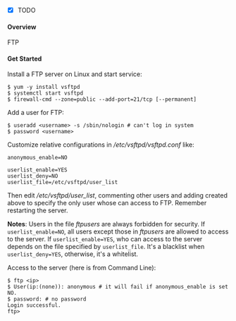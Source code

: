 - [x] TODO

#### Overview

FTP

#### Get Started

Install a FTP server on Linux and start service:

```shell
$ yum -y install vsftpd
$ systemctl start vsftpd
$ firewall-cmd --zone=public --add-port=21/tcp [--permanent]
```

Add a user for FTP:

```shell
$ useradd <username> -s /sbin/nologin # can't log in system
$ password <username>
```

Customize relative configurations in */etc/vsftpd/vsftpd.conf* like:

```
anonymous_enable=NO

userlist_enable=YES
userlist_deny=NO
userlist_file=/etc/vsftpd/user_list
```

Then edit */etc/vsftpd/user_list*, commenting other users and adding <ftpuser> created above to specify the only user whose can access to FTP. Remember restarting the server.

**Notes**: Users in the file *ftpusers* are always forbidden for security. If `userlist_enable=NO`, all users except those in *ftpusers* are allowed to access to the server. If `userlist_enable=YES`, who can access to the server depends on the file specified by `userlist_file`. It's a blacklist when `userlist_deny=YES`, otherwise, it's a whitelist.

Access to the server (here is from Command Line):

```shell
$ ftp <ip>
$ User(ip:(none)): anonymous # it will fail if anonymous_enable is set NO.
$ password: # no password
Login successful.
ftp> 
```